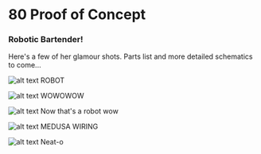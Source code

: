 # 80 Proof of Concept

### Robotic Bartender!
Here's a few of her glamour shots. Parts list and more detailed schematics to come...

![alt text](20250408_220319.jpg)
ROBOT

![alt text](20250408_220527.jpg)
WOWOWOW

![alt text](20250408_220552.jpg)
Now that's a robot wow

![alt text](20250408_220454.jpg)
MEDUSA WIRING

![alt text](20250408_220443.jpg)
Neat-o
